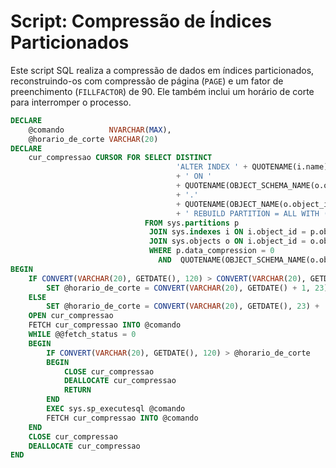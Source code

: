 # Script: Compressão de Índices Particionados

Este script SQL realiza a compressão de dados em índices particionados, reconstruindo-os com compressão de página (`PAGE`) e um fator de preenchimento (`FILLFACTOR`) de 90. Ele também inclui um horário de corte para interromper o processo.

```sql
DECLARE   
    @comando          NVARCHAR(MAX),
	@horario_de_corte VARCHAR(20)
DECLARE
    cur_compressao CURSOR FOR SELECT DISTINCT 
                                     'ALTER INDEX ' + QUOTENAME(i.name)
                                     + ' ON '
                                     + QUOTENAME(OBJECT_SCHEMA_NAME(o.object_id))
                                     + '.'
                                     + QUOTENAME(OBJECT_NAME(o.object_id))
                                     + ' REBUILD PARTITION = ALL WITH (FILLFACTOR = 90, DATA_COMPRESSION = PAGE)'
                              FROM sys.partitions p
                               JOIN sys.indexes i ON i.object_id = p.object_id AND i.index_id = p.index_id
                               JOIN sys.objects o ON i.object_id = o.object_id
                               WHERE p.data_compression = 0
							     AND  QUOTENAME(OBJECT_SCHEMA_NAME(o.object_id)) <> '[sys]'
BEGIN
    IF CONVERT(VARCHAR(20), GETDATE(), 120) > CONVERT(VARCHAR(20), GETDATE(), 23) + ' 05:45:00'
        SET @horario_de_corte = CONVERT(VARCHAR(20), GETDATE() + 1, 23) + ' 05:45:00'
    ELSE
        SET @horario_de_corte = CONVERT(VARCHAR(20), GETDATE(), 23) + ' 05:45:00'	
    OPEN cur_compressao
    FETCH cur_compressao INTO @comando
    WHILE @@fetch_status = 0
    BEGIN
	    IF CONVERT(VARCHAR(20), GETDATE(), 120) > @horario_de_corte
		BEGIN
	    	CLOSE cur_compressao
        	DEALLOCATE cur_compressao
		    RETURN
		END
	    EXEC sys.sp_executesql @comando
	    FETCH cur_compressao INTO @comando
    END
	CLOSE cur_compressao
	DEALLOCATE cur_compressao
END
